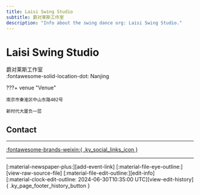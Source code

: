 ```yaml
---
title: Laisi Swing Studio
subtitle: 爵对莱斯工作室
description: "Info about the swing dance org: Laisi Swing Studio."
---
```


# Laisi Swing Studio

爵对莱斯工作室  
:fontawesome-solid-location-dot: Nanjing  


???+ venue "Venue"

    南京市秦淮区中山东路402号  
      
    新时代大厦负一层  

## Contact


---

 [:fontawesome-brands-weixin:{ .ky_social_links_icon }](# "爵对莱斯南京摇摆舞")

---

<div class="ky_page_footer" markdown>
<div class="ky_page_footer_trailing" markdown="span">
[:material-newspaper-plus:][add-event-link]
[:material-file-eye-outline:][view-raw-source-file]
[:material-file-edit-outline:][edit-info]
</div>
<div class="ky_page_footer_leading" markdown="span">
[:material-clock-edit-outline: 2024-06-30T10:35:00 UTC][view-edit-history]{ .ky_page_footer_history_button }
</div>
</div>

[add-event-link]: https://github.com/swingdance/events/issues/new?assignees=&labels=add+event&projects=&template=02-add_entity.yml&title=Add%20Event%3A%20zh_CN%20%E2%80%A2%20%3CName%3E&region=zh_CN&province=Jiangsu&city=Nanjing&org_id=laisi-swing-studio "Add Event"
[view-raw-source-file]: https://github.com/swingdance/orgs/blob/main/zh_CN/laisi-swing-studio.json "View Raw Source File"
[edit-info]: https://github.com/swingdance/orgs/issues/new?assignees=&labels=update+org&projects=&template=03-update_entity.yml&title=Update%20Org%3A%20zh_CN%20%E2%80%A2%20Laisi%20Swing%20Studio&region=zh_CN&id=laisi-swing-studio&name=Laisi%20Swing%20Studio "Edit Info"

[view-edit-history]: https://github.com/swingdance/orgs/commits/main/zh_CN/laisi-swing-studio.json "View Edit History"
